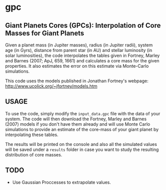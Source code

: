 # gpc

Giant Planets Cores (GPCs): Interpolation of Core Masses for Giant Planets
--------------------------------------------------------------------------

Given a planet mass (in Jupiter masses), radius (in Jupiter radii), system 
age (in Gyrs), distance from parent star (in AU) and stellar luminosity (in solar 
luminosities), the code interpolates the tables given in Fortney, Marley and Barnes 
(2007; ApJ, 659, 1661) and calculates a core mass for the given properties. It 
also estimates the error on this estimate via Monte-Carlo simulations.

This code uses the models published in Jonathan Fortney's webpage: 
http://www.ucolick.org/~jfortney/models.htm

USAGE
-----
To use the code, simply modify the `input_data.gpc` file with the data of your 
system. The code will then download the Fortney, Marley and Barnes (2007) models 
if you don't have them already and will use Monte Carlo simulations to provide an 
estimate of the core-mass of your giant planet by interpolating these tables. 

The results will be printed on the console and also all the simulated values will 
be saved under a `results` folder in case you want to study the resulting 
distribution of core masses.

TODO
----
- Use Gaussian Proccesses to extrapolate values.
